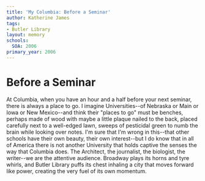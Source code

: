```yaml
---
title: 'My Columbia: Before a Seminar'
author: Katherine James
tags:
- Butler Library
layout: memory
schools:
  SOA: 2006
primary_year: 2006
---
```

# Before a Seminar

At Columbia, when you have an hour and a half before your next seminar, there is always a place to go. I imagine Universities--of Nebraska or Main or Iowa or New Mexico--and think their "places to go" must be benches, perhaps made of wood with maybe a little plaque nailed to the back, placed carefully next to a well-edged lawn, sweeps of pesticidal green to numb the brain while looking over notes. I'm sure that I'm wrong in this--that other schools have their own beauty, their own interest--but I do know that in all of America there is not another University that holds captive the senses the way that Columbia does. The Architect, the journalist, the biologist, the writer--we are the attentive audience. Broadway plays its horns and tyre whirls, and Butler Library puffs its chest inhaling a city that moves forward like power, creating the very fuel of its own momentum.
